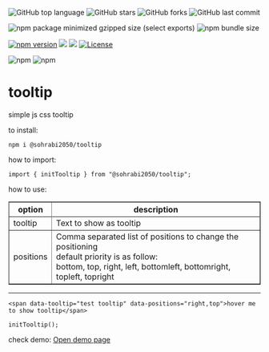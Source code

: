 ![GitHub top language](https://img.shields.io/github/languages/top/sohrabi2050/tooltip?color=blue&logo=Ionic&logoColor=white) ![GitHub stars](https://img.shields.io/github/stars/sohrabi2050/tooltip?color=success&logo=github) ![GitHub forks](https://img.shields.io/github/forks/sohrabi2050/tooltip?color=orange&logo=Furry%20Network&logoColor=white) ![GitHub last commit](https://img.shields.io/github/last-commit/sohrabi2050/tooltip?color=ff69b4&label=update&logo=git&logoColor=white)


<img alt="npm package minimized gzipped size (select exports)" src="https://img.shields.io/bundlejs/size/%40sohrabi2050%2Ftooltip"> <img alt="npm bundle size" src="https://img.shields.io/bundlephobia/minzip/%40sohrabi2050%2Ftooltip">

[![npm version](https://badge.fury.io/js/%40sohrabi2050%2Ftooltip.svg?v=new)](https://www.npmjs.com/package/@sohrabi2050/tooltip)
<img src="https://shields.io/badge/build-passing-blue"/>
<img src="https://shields.io/badge/analyze-passing-blue"/>
[![License](https://img.shields.io/badge/license-MIT-blue.svg?style=plastic)](https://raw.githubusercontent.com/sohrabi2050/tooltip/main/LICENSE)

<img alt="npm" src="https://img.shields.io/npm/dt/%40sohrabi2050%2Ftooltip?label=total%20download"> <img alt="npm" src="https://img.shields.io/npm/dw/%40sohrabi2050%2Ftooltip?label=weekly download">
# tooltip
simple js css tooltip

to install:
```
npm i @sohrabi2050/tooltip
```

how to import:
```
import { initTooltip } from "@sohrabi2050/tooltip";
```

how to use:

<table border="1">
    <tr><th>option</th><th>description</th></tr>
    <tr><tr><td>tooltip</td><td>Text to show as tooltip</td></tr>
    <tr>
        <td>positions</td>
        <td>Comma separated list of positions to change the positioning<br />
        default priority is as follow:
        <br />
        bottom, 
        top, 
        right, 
        left, 
        bottomleft, 
        bottomright, 
        topleft, 
        topright
        </td>
    </tr>
</table>

<hr/>


```
<span data-tooltip="test tooltip" data-positions="right,top">hover me to show tooltip</span>
```

```
initTooltip();
```

check demo:
<a href="https://sohrabi2050.github.io/tooltip-demo.html">Open demo page</a>
